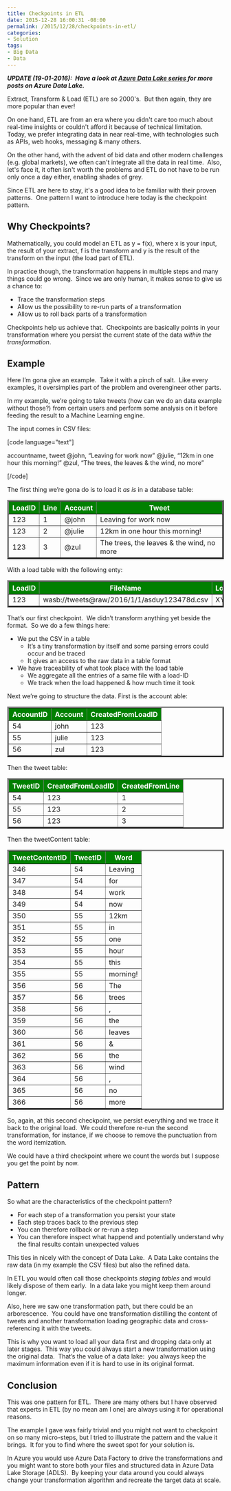 ```yaml
---
title: Checkpoints in ETL
date: 2015-12-28 16:00:31 -08:00
permalink: /2015/12/28/checkpoints-in-etl/
categories:
- Solution
tags:
- Big Data
- Data
---
```

<em><strong><b><i>UPDATE (19-01-2016):  Have a look at </i></b><a href="http://vincentlauzon.com/about/azure-data-lake/"><b><i>Azure Data Lake series </i></b></a><b><i>for more posts on Azure Data Lake.</i></b></strong></em>

Extract, Transform &amp; Load (ETL) are so 2000's.  But then again, they are more popular than ever!

On one hand, ETL are from an era where you didn't care too much about real-time insights or couldn't afford it because of technical limitation.  Today, we prefer integrating data in near real-time, with technologies such as APIs, web hooks, messaging &amp; many others.

On the other hand, with the advent of bid data and other modern challenges (e.g. global markets), we often can't integrate all the data in real time.  Also, let's face it, it often isn't worth the problems and ETL do not have to be run only once a day either, enabling shades of grey.

Since ETL are here to stay, it's a good idea to be familiar with their proven patterns.  One pattern I want to introduce here today is the checkpoint pattern.
<h2>Why Checkpoints?</h2>
Mathematically, you could model an ETL as y = f(x), where x is your input, the result of your extract, f is the transform and y is the result of the transform on the input (the load part of ETL).

In practice though, the transformation happens in multiple steps and many things could go wrong.  Since we are only human, it makes sense to give us a chance to:
<ul>
	<li>Trace the transformation steps</li>
	<li>Allow us the possibility to re-run parts of a transformation</li>
	<li>Allow us to roll back parts of a transformation</li>
</ul>
Checkpoints help us achieve that.  Checkpoints are basically points in your transformation where you persist the current state of the data <em>within the transformation</em>.
<h2>Example</h2>
Here I’m gona give an example.  Take it with a pinch of salt.  Like every examples, it oversimplies part of the problem and overengineer other parts.

In my example, we’re going to take tweets (how can we do an data example without those?) from certain users and perform some analysis on it before feeding the result to a Machine Learning engine.

The input comes in CSV files:

[code language="text"]

accountname, tweet
@john, “Leaving for work now”
@julie, “12km in one hour this morning!”
@zul, “The trees, the leaves &amp; the wind, no more”

[/code]

The first thing we’re gona do is to load it <em>as is</em> in a database table:
<table border="3" width="846">
<thead>
<tr style="background:green;color:white;">
<th>LoadID</th>
<th>Line</th>
<th>Account</th>
<th>Tweet</th>
</tr>
</thead>
<tbody>
<tr>
<td>123</td>
<td>1</td>
<td>@john</td>
<td>Leaving for work now</td>
</tr>
<tr>
<td>123</td>
<td>2</td>
<td>@julie</td>
<td>12km in one hour this morning!</td>
</tr>
<tr>
<td>123</td>
<td>3</td>
<td>@zul</td>
<td>The trees, the leaves &amp; the wind, no more</td>
</tr>
</tbody>
</table>
With a load table with the following enty:
<table border="3">
<thead>
<tr style="background:green;color:white;">
<th>LoadID</th>
<th>FileName</th>
<th>LoadStart</th>
<th>LoadCompletion</th>
</tr>
</thead>
<tbody>
<tr>
<td>123</td>
<td>wasb://tweets@raw/2016/1/1/asduy123478d.csv</td>
<td>XYZ</td>
<td>XYZ-2</td>
</tr>
</tbody>
</table>
That’s our first checkpoint.  We didn’t transform anything yet beside the format.  So we do a few things here:
<ul>
	<li>We put the CSV in a table
<ul>
	<li>It’s a tiny transformation by itself and some parsing errors could occur and be traced</li>
	<li>It gives an access to the raw data in a table format</li>
</ul>
</li>
	<li>We have traceability of what took place with the load table
<ul>
	<li>We aggregate all the entries of a same file with a load-ID</li>
	<li>We track when the load happened &amp; how much time it took</li>
</ul>
</li>
</ul>
Next we’re going to structure the data. First is the account able:
<table border="3">
<thead>
<tr style="background:green;color:white;">
<th>AccountID</th>
<th>Account</th>
<th>CreatedFromLoadID</th>
</tr>
</thead>
<tbody>
<tr>
<td>54</td>
<td>john</td>
<td>123</td>
</tr>
<tr>
<td>55</td>
<td>julie</td>
<td>123</td>
</tr>
<tr>
<td>56</td>
<td>zul</td>
<td>123</td>
</tr>
</tbody>
</table>
Then the tweet table:
<table border="3" width="846">
<thead>
<tr style="background:green;color:white;">
<th>TweetID</th>
<th>CreatedFromLoadID</th>
<th>CreatedFromLine</th>
</tr>
</thead>
<tbody>
<tr>
<td>54</td>
<td>123</td>
<td>1</td>
</tr>
<tr>
<td>55</td>
<td>123</td>
<td>2</td>
</tr>
<tr>
<td>56</td>
<td>123</td>
<td>3</td>
</tr>
</tbody>
</table>
Then the tweetContent table:
<table border="3" width="846">
<thead>
<tr style="background:green;color:white;">
<th>TweetContentID</th>
<th>TweetID</th>
<th>Word</th>
</tr>
</thead>
<tbody>
<tr>
<td>346</td>
<td>54</td>
<td>Leaving</td>
</tr>
<tr>
<td>347</td>
<td>54</td>
<td>for</td>
</tr>
<tr>
<td>348</td>
<td>54</td>
<td>work</td>
</tr>
<tr>
<td>349</td>
<td>54</td>
<td>now</td>
</tr>
<tr>
<td>350</td>
<td>55</td>
<td>12km</td>
</tr>
<tr>
<td>351</td>
<td>55</td>
<td>in</td>
</tr>
<tr>
<td>352</td>
<td>55</td>
<td>one</td>
</tr>
<tr>
<td>353</td>
<td>55</td>
<td>hour</td>
</tr>
<tr>
<td>354</td>
<td>55</td>
<td>this</td>
</tr>
<tr>
<td>355</td>
<td>55</td>
<td>morning!</td>
</tr>
<tr>
<td>356</td>
<td>56</td>
<td>The</td>
</tr>
<tr>
<td>357</td>
<td>56</td>
<td>trees</td>
</tr>
<tr>
<td>358</td>
<td>56</td>
<td>,</td>
</tr>
<tr>
<td>359</td>
<td>56</td>
<td>the</td>
</tr>
<tr>
<td>360</td>
<td>56</td>
<td>leaves</td>
</tr>
<tr>
<td>361</td>
<td>56</td>
<td>&amp;</td>
</tr>
<tr>
<td>362</td>
<td>56</td>
<td>the</td>
</tr>
<tr>
<td>363</td>
<td>56</td>
<td>wind</td>
</tr>
<tr>
<td>364</td>
<td>56</td>
<td>,</td>
</tr>
<tr>
<td>365</td>
<td>56</td>
<td>no</td>
</tr>
<tr>
<td>366</td>
<td>56</td>
<td>more</td>
</tr>
</tbody>
</table>
So, again, at this second checkpoint, we persist everything and we trace it back to the original load.  We could therefore re-run the second transformation, for instance, if we choose to remove the punctuation from the word itemization.

We could have a third checkpoint where we count the words but I suppose you get the point by now.
<h2>Pattern</h2>
So what are the characteristics of the checkpoint pattern?
<ul>
	<li>For each step of a transformation you persist your state</li>
	<li>Each step traces back to the previous step</li>
	<li>You can therefore rollback or re-run a step</li>
	<li>You can therefore inspect what happend and potentially understand why the final results contain unexpected values</li>
</ul>
This ties in nicely with the concept of Data Lake.  A Data Lake contains the raw data (in my example the CSV files) but also the refined data.

In ETL you would often call those checkpoints <em>staging tables </em>and would likely dispose of them early.  In a data lake you might keep them around longer.

Also, here we saw one transformation path, but there could be an arborescence.  You could have one transformation distilling the content of tweets and another transformation loading geographic data and cross-referencing it with the tweets.

This is why you want to load all your data first and dropping data only at later stages.  This way you could always start a new transformation using the original data.  That’s the value of a data lake:  you always keep the maximum information even if it is hard to use in its original format.
<h2>Conclusion</h2>
This was one pattern for ETL.  There are many others but I have observed that experts in ETL (by no mean am I one) are always using it for operational reasons.

The example I gave was fairly trivial and you might not want to checkpoint on so many micro-steps, but I tried to illustrate the pattern and the value it brings.  It for you to find where the sweet spot for your solution is.

In Azure you would use Azure Data Factory to drive the transformations and you might want to store both your files and structured data in Azure Data Lake Storage (ADLS).  By keeping your data around you could always change your transformation algorithm and recreate the target data at scale.